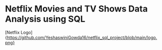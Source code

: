 # Netflix Movies and TV Shows Data Analysis using SQL

[Netflix Logo] {https://github.com/YeshaswiniGowda16/netflix_sql_project/blob/main/logo.png}
